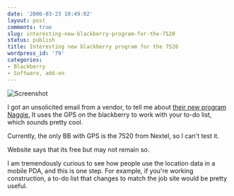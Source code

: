 ```yaml
---
date: '2006-03-23 10:49:02'
layout: post
comments: true
slug: interesting-new-blackberry-program-for-the-7520
status: publish
title: Interesting new blackberry program for the 7520
wordpress_id: '79'
categories:
- Blackberry
- Software, add-on
---
```


![Screenshot](http://www.naggie.com/new-reminder.jpg)

I got an unsolicited email from a vendor, to tell me about [their new program Naggie.](http://www.naggie.com/main.html) It uses the GPS on the blackberry to work with your to-do list, which sounds pretty cool.

Currently, the only BB with GPS is the 7520 from Nextel, so I can't test it.

Website says that its free but may not remain so.

I am tremendously curious to see how people use the location data in a mobile PDA, and this is one step. For example, if you're working construction, a to-do list that changes to match the job site would be pretty useful.
